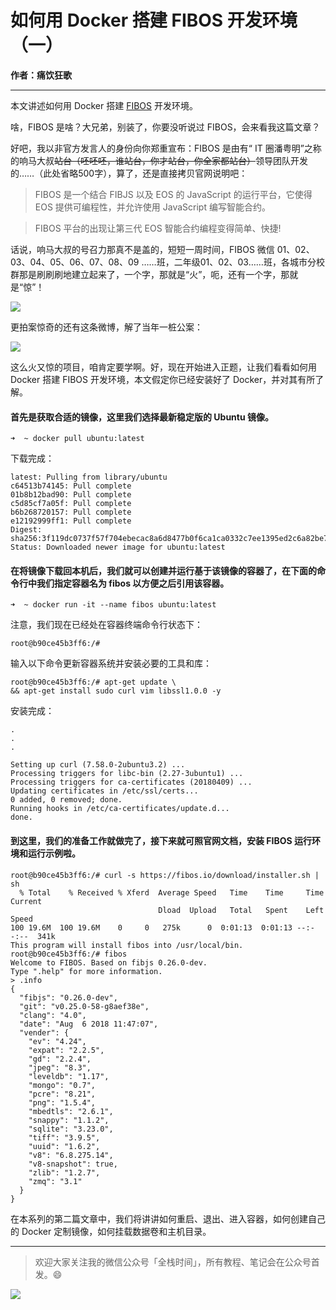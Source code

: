 # 如何用 Docker 搭建 FIBOS 开发环境（一）

**作者：痛饮狂歌**

------

本文讲述如何用 Docker 搭建 [FIBOS](https://fibos.io/) 开发环境。

啥，FIBOS 是啥？大兄弟，别装了，你要没听说过 FIBOS，会来看我这篇文章？

好吧，我以非官方发言人的身份向你郑重宣布：FIBOS 是由有“ IT 圈潘粤明”之称的响马大叔~~站台（呸呸呸，谁站台，你才站台，你全家都站台）~~领导团队开发的……（此处省略500字），算了，还是直接拷贝官网说明吧：

> FIBOS 是一个结合 FIBJS 以及 EOS 的 JavaScript 的运行平台，它使得 EOS 提供可编程性，并允许使用 JavaScript 编写智能合约。

> FIBOS 平台的出现让第三代 EOS 智能合约编程变得简单、快捷!


话说，响马大叔的号召力那真不是盖的，短短一周时间，FIBOS 微信 01、02、03、04、05、06、07、08、09 ……班，二年级01、02、03……班，各城市分校群那是刷刷刷地建立起来了，一个字，那就是“火”，呃，还有一个字，那就是“惊”！

![](https://github.com/getive/fibos-tutorials/raw/master/env/docker1_1.jpg)

更拍案惊奇的还有这条微博，解了当年一桩公案：

![](https://github.com/getive/fibos-tutorials/raw/master/env/docker1_2.jpg)

这么火又惊的项目，咱肯定要学啊。好，现在开始进入正题，让我们看看如何用 Docker 搭建 FIBOS 开发环境，本文假定你已经安装好了 Docker，并对其有所了解。

#### 首先是获取合适的镜像，这里我们选择最新稳定版的 Ubuntu 镜像。

```
➜  ~ docker pull ubuntu:latest
```

下载完成：

```
latest: Pulling from library/ubuntu
c64513b74145: Pull complete
01b8b12bad90: Pull complete
c5d85cf7a05f: Pull complete
b6b268720157: Pull complete
e12192999ff1: Pull complete
Digest: sha256:3f119dc0737f57f704ebecac8a6d8477b0f6ca1ca0332c7ee1395ed2c6a82be7
Status: Downloaded newer image for ubuntu:latest
```

#### 在将镜像下载回本机后，我们就可以创建并运行基于该镜像的容器了，在下面的命令行中我们指定容器名为 fibos 以方便之后引用该容器。

```
➜  ~ docker run -it --name fibos ubuntu:latest
```

注意，我们现在已经处在容器终端命令行状态下：

```
root@b90ce45b3ff6:/#
```

输入以下命令更新容器系统并安装必要的工具和库：

```
root@b90ce45b3ff6:/# apt-get update \
&& apt-get install sudo curl vim libssl1.0.0 -y
```

安装完成：

```
.
.
.

Setting up curl (7.58.0-2ubuntu3.2) ...
Processing triggers for libc-bin (2.27-3ubuntu1) ...
Processing triggers for ca-certificates (20180409) ...
Updating certificates in /etc/ssl/certs...
0 added, 0 removed; done.
Running hooks in /etc/ca-certificates/update.d...
done.
```

#### 到这里，我们的准备工作就做完了，接下来就可照官网文档，安装 FIBOS 运行环境和运行示例啦。

```
root@b90ce45b3ff6:/# curl -s https://fibos.io/download/installer.sh | sh
  % Total    % Received % Xferd  Average Speed   Time    Time     Time  Current
                                 Dload  Upload   Total   Spent    Left  Speed
100 19.6M  100 19.6M    0     0   275k      0  0:01:13  0:01:13 --:--:--  341k
This program will install fibos into /usr/local/bin.
root@b90ce45b3ff6:/# fibos
Welcome to FIBOS. Based on fibjs 0.26.0-dev.
Type ".help" for more information.
> .info
{
  "fibjs": "0.26.0-dev",
  "git": "v0.25.0-58-g8aef38e",
  "clang": "4.0",
  "date": "Aug  6 2018 11:47:07",
  "vender": {
    "ev": "4.24",
    "expat": "2.2.5",
    "gd": "2.2.4",
    "jpeg": "8.3",
    "leveldb": "1.17",
    "mongo": "0.7",
    "pcre": "8.21",
    "png": "1.5.4",
    "mbedtls": "2.6.1",
    "snappy": "1.1.2",
    "sqlite": "3.23.0",
    "tiff": "3.9.5",
    "uuid": "1.6.2",
    "v8": "6.8.275.14",
    "v8-snapshot": true,
    "zlib": "1.2.7",
    "zmq": "3.1"
  }
}
```

在本系列的第二篇文章中，我们将讲讲如何重启、退出、进入容器，如何创建自己的 Docker 定制镜像，如何挂载数据卷和主机目录。

***

> 欢迎大家关注我的微信公众号「全栈时间」，所有教程、笔记会在公众号首发。😄

![](https://github.com/getive/fibos-tutorials/raw/master/qrcode.jpg)